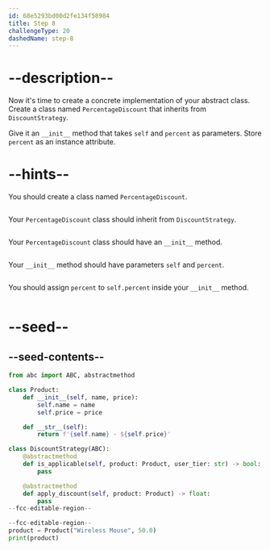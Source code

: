 ```yaml
---
id: 68e5293bd00d2fe134f58984
title: Step 8
challengeType: 20
dashedName: step-8
---
```


# --description--

Now it's time to create a concrete implementation of your abstract class. Create a class named `PercentageDiscount` that inherits from `DiscountStrategy`.

Give it an `__init__` method that takes `self` and `percent` as parameters. Store `percent` as an instance attribute.

# --hints--

You should create a class named `PercentageDiscount`.

```js

```

Your `PercentageDiscount` class should inherit from `DiscountStrategy`.

```js

```

Your `PercentageDiscount` class should have an `__init__` method.

```js

```

Your `__init__` method should have parameters `self` and `percent`.

```js

```

You should assign `percent` to `self.percent` inside your `__init__` method.

```js

```

# --seed--

## --seed-contents--

```py
from abc import ABC, abstractmethod

class Product:
    def __init__(self, name, price):
        self.name = name
        self.price = price

    def __str__(self):
        return f'{self.name} - ${self.price}'

class DiscountStrategy(ABC):
    @abstractmethod
    def is_applicable(self, product: Product, user_tier: str) -> bool:
        pass

    @abstractmethod
    def apply_discount(self, product: Product) -> float:
        pass
--fcc-editable-region--

--fcc-editable-region--
product = Product("Wireless Mouse", 50.0)
print(product)
```

